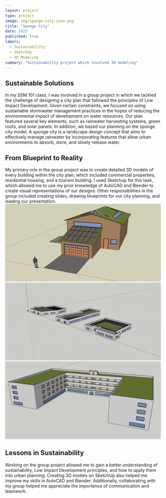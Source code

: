 ```yaml
---
layout: project
type: project
image: img/sponge-city-icon.png
title: "Sponge City"
date: 2023
published: true
labels:
  - Sustainability
  - SketchUp
  - 3D Modeling
summary: "Sustainability project which involved 3D modeling"
---
```

## Sustainable Solutions
In my SSM 101 class, I was involved in a group project in which we tackled the challenge of designing a city plan that followed the principles of Low Impact Development. Given certain constraints, we focused on using sustainable stormwater management practices in the hopes of reducing the environmental impact of development on water resources. Our plan featured several key elements, such as rainwater harvesting systems, green roofs, and solar panels. In addition, we based our planning on the sponge city model. A sponge city is a landscape design concept that aims to effectively manage rainwater by incorporating features that allow urban environments to absorb, store, and slowly release water.
## From Blueprint to Reality
My primary role in the group project was to create detailed 3D models of every building within the city plan, which included commercial properties, residential housing, and a tourism building. I used Sketchup for this task, which allowed me to use my prior knowledge of AutoCAD and Blender to create visual representations of our designs. Other responsibilities in the group included creating slides, drawing blueprints for our city planning, and leading our presentation.
<img src="../img/sponge-city/sponge-city-residential.PNG" style="display:inline-block;">
<img src="../img/sponge-city/sponge-city-commercial.jpg" style="display:inline-block;">
<img src="../img/sponge-city/sponge-city-hotel.PNG" style="display:inline-block;">
## Lessons in Sustainability
Working on the group project allowed me to gain a better understanding of sustainability, Low Impact Development principles, and how to apply them into urban planning. Creating 3D models on SketchUp also helped me improve my skills in AutoCAD and Blender. Additionally, collaborating with my group helped me appreciate the importance of communication and teamwork.

